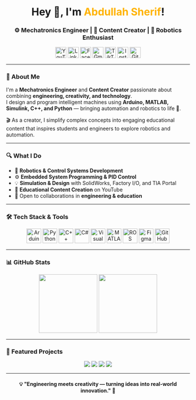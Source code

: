 <!-- Banner Section --> 
<h1 align="center">Hey 👋, I'm <span style="color:#ffb300;">Abdullah Sherif</span>!</h1> 
<h3 align="center">⚙️ Mechatronics Engineer | 🎥 Content Creator | 🤖 Robotics Enthusiast</h3> 
 
<!-- Social Icons --> 
<p align="center"> 
  <a href="https://youtube.com/@engabdullah-sherif?si=4Oli-0wm84v35MGa" target="_blank"><img src="https://cdn-icons-png.flaticon.com/512/1384/1384060.png" height="30px" alt="YouTube"/></a> 
  <a href="#" target="_blank"><img src="https://cdn-icons-png.flaticon.com/512/174/174857.png" height="30px" alt="LinkedIn"/></a> 
  <a href="https://www.facebook.com/share/18uJgkHxof/" target="_blank"><img src="https://cdn-icons-png.flaticon.com/512/733/733547.png" height="30px" alt="Facebook"/></a> 
  <a href="mailto:eng.abdullah.sherif@gmail.com" target="_blank"><img src="https://cdn-icons-png.flaticon.com/512/281/281769.png" height="30px" alt="Gmail"/></a> 
  <a href="https://www.tiktok.com/@eng_abdullah_sherif?is_from_webapp=1&sender_device=pc" target="_blank"><img src="https://cdn-icons-png.flaticon.com/512/3046/3046126.png" height="30px" alt="TikTok"/></a> 
  <a href="https://www.instagram.com/abdullah_el_sherif?igsh=MW03aHlzNHBvYnFzaQ==" target="_blank"><img src="https://cdn-icons-png.flaticon.com/512/2111/2111463.png" height="30px" alt="Instagram"/></a> 
  <a href="#" target="_blank"><img src="https://cdn-icons-png.flaticon.com/512/733/733553.png" height="30px" alt="GitHub"/></a> 
</p> 
 
--- 
 
### 🧠 About Me 
 
I'm a **Mechatronics Engineer** and **Content Creator** passionate about combining **engineering, creativity, and technology**.  
I design and program intelligent machines using **Arduino, MATLAB, Simulink, C++, and Python** — bringing automation and robotics to life 🤖. 
 
🎬 As a creator, I simplify complex concepts into engaging educational content that inspires students and engineers to explore robotics and automation. 
 
--- 
 
### 🔍 What I Do 
 
- 🧩 **Robotics & Control Systems Development**  
- ⚙️ **Embedded System Programming & PID Control**  
- 💡 **Simulation & Design** with SolidWorks, Factory I/O, and TIA Portal  
- 🎥 **Educational Content Creation** on YouTube  
- 🤝 Open to collaborations in **engineering & education**  
 
--- 
 
### 🛠️ Tech Stack & Tools 
 
<p align="center"> 
  <img src="https://cdn.jsdelivr.net/gh/devicons/devicon/icons/arduino/arduino-original.svg" height="40" alt="Arduino"/> 
  <img src="https://cdn.jsdelivr.net/gh/devicons/devicon/icons/python/python-original.svg" height="40" alt="Python"/> 
  <img src="https://cdn.jsdelivr.net/gh/devicons/devicon/icons/cplusplus/cplusplus-original.svg" height="40" alt="C++"/> 
  <img src="https://cdn.jsdelivr.net/gh/devicons/devicon/icons/csharp/csharp-original.svg" height="40" alt="C#"/> 
  <img src="https://cdn.jsdelivr.net/gh/devicons/devicon/icons/visualstudio/visualstudio-plain.svg" height="40" alt="Visual Studio"/> 
  <img src="https://cdn.jsdelivr.net/gh/devicons/devicon/icons/matlab/matlab-original.svg" height="40" alt="MATLAB"/> 
  <img src="https://cdn.jsdelivr.net/gh/simple-icons/simple-icons/icons/ros.svg" height="40" alt="ROS"/> 
  <img src="https://cdn.jsdelivr.net/gh/devicons/devicon/icons/figma/figma-original.svg" height="40" alt="Figma"/> 
  <img src="https://cdn.jsdelivr.net/gh/devicons/devicon/icons/github/github-original.svg" height="40" alt="GitHub"/> 
</p> 
 
--- 
 
### 📊 GitHub Stats 
 
<p align="center"> 
  <img src="https://github-readme-stats.vercel.app/api?username=Abdullah-Sherif935&show_icons=true&theme=radical&hide_border=true" height="160px" /> 
  <img src="https://github-readme-stats.vercel.app/api/top-langs/?username=Abdullah-Sherif935&layout=compact&theme=radical&hide_border=true" height="160px" /> 
</p> 
 
--- 
 
### 🚀 Featured Projects 
 
<p align="center"> 
  <a href="#"><img src="https://img.shields.io/badge/robot--arm-0055FF?style=for-the-badge&logo=arduino&logoColor=white" /></a> 
  <a href="#"><img src="https://img.shields.io/badge/pid--control-FF9900?style=for-the-badge&logo=python&logoColor=white" /></a> 
  <a href="#"><img src="https://img.shields.io/badge/inspection--robot-00C853?style=for-the-badge&logo=github&logoColor=white" /></a> 
  <a href="#"><img src="https://img.shields.io/badge/content--creation-FF4081?style=for-the-badge&logo=youtube&logoColor=white" /></a> 
</p> 
 
--- 
 
<h4 align="center">💡 "Engineering meets creativity — turning ideas into real-world innovation." 💫</h4>
